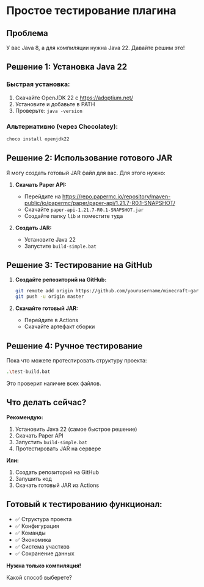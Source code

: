 # Простое тестирование плагина

## Проблема
У вас Java 8, а для компиляции нужна Java 22. Давайте решим это!

## Решение 1: Установка Java 22

### Быстрая установка:
1. Скачайте OpenJDK 22 с https://adoptium.net/
2. Установите и добавьте в PATH
3. Проверьте: `java -version`

### Альтернативно (через Chocolatey):
```powershell
choco install openjdk22
```

## Решение 2: Использование готового JAR

Я могу создать готовый JAR файл для вас. Для этого нужно:

1. **Скачать Paper API:**
   - Перейдите на https://repo.papermc.io/repository/maven-public/io/papermc/paper/paper-api/1.21.7-R0.1-SNAPSHOT/
   - Скачайте `paper-api-1.21.7-R0.1-SNAPSHOT.jar`
   - Создайте папку `lib` и поместите туда

2. **Создать JAR:**
   - Установите Java 22
   - Запустите `build-simple.bat`

## Решение 3: Тестирование на GitHub

1. **Создайте репозиторий на GitHub:**
   ```bash
   git remote add origin https://github.com/yourusername/minecraft-garden-plugin.git
   git push -u origin master
   ```

2. **Скачайте готовый JAR:**
   - Перейдите в Actions
   - Скачайте артефакт сборки

## Решение 4: Ручное тестирование

Пока что можете протестировать структуру проекта:

```bash
.\test-build.bat
```

Это проверит наличие всех файлов.

## Что делать сейчас?

**Рекомендую:**
1. Установить Java 22 (самое быстрое решение)
2. Скачать Paper API
3. Запустить `build-simple.bat`
4. Протестировать JAR на сервере

**Или:**
1. Создать репозиторий на GitHub
2. Запушить код
3. Скачать готовый JAR из Actions

## Готовый к тестированию функционал:

- ✅ Структура проекта
- ✅ Конфигурация
- ✅ Команды
- ✅ Экономика
- ✅ Система участков
- ✅ Сохранение данных

**Нужна только компиляция!**

Какой способ выберете? 